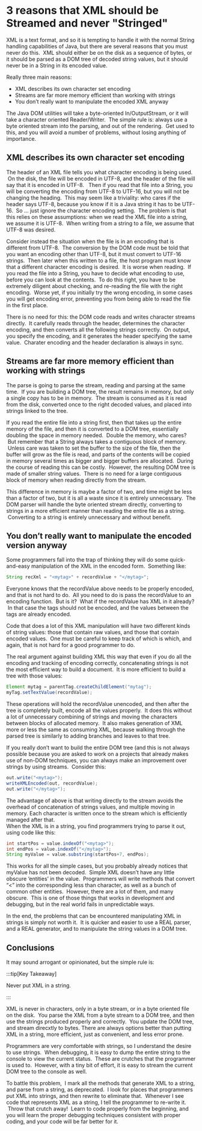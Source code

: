 #  3 reasons that XML should be Streamed and never "Stringed"

XML is a text format, and so it is tempting to handle it with the normal String handling capabilities of Java, but there are several reasons that you must never do this.  XML should either be on the disk as a sequence of bytes, or it should be parsed as a DOM tree of decoded string values, but it should never be in a String in its encoded value.  

Really three main reasons:

*   XML describes its own character set encoding
*   Streams are far more memory efficient than working with strings
*   You don’t really want to manipulate the encoded XML anyway

The Java DOM utilities will take a byte-oriented In/OutputStream, or it will take a character oriented Reader/Writer.  The simple rule is: always use a byte oriented stream into the parsing, and out of the rendering.  Get used to this, and you will avoid a number of problems, without losing anything of importance.

## XML describes its own character set encoding

The header of an XML file tells you what character encoding is being used.  On the disk, the file will be encoded in UTF-8, and the header of the file will say that it is encoded in UTF-8.   Then if you read that file into a String, you will be converting the encoding from UTF-8 to UTF-16, but you will not be changing the heading.  This may seem like a triviality: who cares if the header says UTF-8, because you know if it is a Java string it has to be UTF-16.  So … just ignore the character encoding setting.  The problem is that this relies on these assumptions: when we read the XML file into a string, we assume it is UTF-8.  When writing from a string to a file, we assume that UTF-8 was desired. 

Consider instead the situation when the file is in an encoding that is different from UTF-8.  The conversion by the DOM code must be told that you want an encoding other than UTF-8, but it must convert to UTF-16 strings.  Then later when this written to a file, the host program must know that a different character encoding is desired.  It is worse when reading.  If you read the file into a String, you have to decide what encoding to use, before you can look at the contents.  To do this right, you have to be extremely diligent about checking, and re-reading the file with the right encoding.  Worse yet, if you initially try the wrong encoding, in some cases you will get encoding error, preventing you from being able to read the file in the first place.  

There is no need for this: the DOM code reads and writes character streams directly.  It carefully reads through the header, determines the character encoding, and then converts all the following strings correctly.  On output, you specify the encoding, and it generates the header specifying the same value.  Charater encoding and the header declaration is always in sync.

## Streams are far more memory efficient than working with strings

The parse is going to parse the stream, reading and parsing at the same time.  If you are building a DOM tree, the result remains in memory, but only a single copy has to be in memory.  The stream is consumed as it is read from the disk, converted once to the right decoded values, and placed into strings linked to the tree.  

If you read the entire file into a string first, then that takes up the entire memory of the file, and then it is converted to a DOM tree, essentially doubling the space in memory needed.  Double the memory, who cares?  But remember that a String always takes a contiguous block of memory.  Unless care was taken to set the buffer to the size of the file, then the buffer will grow as the file is read, and parts of the contents will be copied in memory several times as bigger and bigger buffers are allocated.  During the course of reading this can be costly.  However, the resulting DOM tree is made of smaller string values.  There is no need for a large contiguous block of memory when reading directly from the stream. 

This difference in memory is maybe a factor of two, and time might be less than a factor of two, but it is all a waste since it is entirely unnecessary.  The DOM parser will handle the byte oriented stream directly, converting to strings in a more efficient manner than reading the entire file as a string.  Converting to a string is entirely unnecessary and without benefit.

## You don’t really want to manipulate the encoded version anyway

Some programmers fall into the trap of thinking they will do some quick-and-easy manipulation of the XML in the encoded form.  Something like:

```java
String recXml = "<mytag>" + recordValue + "</mytag>";
```

Everyone knows that the recordValue above needs to be properly encoded, and that is not hard to do.  All you need to do is pass the recordValue to an encoding function.  But is it?  What if the recordValue has XML in it already?  In that case the tags should not be encoded, and the values between the tags are already encoded. 

Code that does a lot of this XML manipulation will have two different kinds of string values: those that contain raw values, and those that contain encoded values.  One must be careful to keep track of which is which, and again, that is not hard for a good programmer to do.  

The real argument against building XML this way that even if you do all the encoding and tracking of encoding correctly, concatenating strings is not the most efficient way to build a document.  It is more efficient to build a tree with those values:

```java
Element mytag = parentTag.createChildElement("mytag");
myTag.setTextValue(recordValue);
```

These operations will hold the recordValue unencoded, and then after the tree is completely built, encode all the values properly.  It does this without a lot of unnecessary combining of strings and moving the characters between blocks of allocated memory.  It also makes generation of XML more or less the same as consuming XML, because walking through the parsed tree is similarly to adding branches and leaves to that tree.  

If you really don’t want to build the entire DOM tree (and this is not always possible because you are asked to work on a projects that already makes use of non-DOM techniques, you can always make an improvement over strings by using streams.  Consider this:

```java
out.write("<mytag>");
writeXMLEncoded(out, recordValue);
out.write("</mytag>");
```

The advantage of above is that writing directly to the stream avoids the overhead of concatenation of strings values, and multiple moving in memory. Each character is written once to the stream which is efficiently managed after that.  
When the XML is in a string, you find programmers trying to parse it out, using code like this:

```java
int startPos = value.indexOf("<mytag>");
int endPos = value.indexOf("</mytag>");
String myValue = value.substring(startPos+7, endPos);
```

This works for all the simple cases, but you probably already notices that myValue has not been decoded.  Simple XML doesn’t have any little obscure ‘entities’ in the value.  Programmers will write methods that convert “&lt;” into the corresponding less than character, as well as a bunch of common other entities.  However, there are a lot of them, and many obscure.  This is one of those things that works in development and debugging, but in the real world fails in unpredictable ways.  

In the end, the problems that can be encountered manipulating XML in strings is simply not worth it.  It is quicker and easier to use a REAL parser, and a REAL generator, and to manipulate the string values in a DOM tree.

## Conclusions

It may sound arrogant or opinionated, but the simple rule is:

:::tip[Key Takeaway]

Never put XML in a string.

:::

XML is never in characters, only in a byte stream, or in a byte oriented file on the disk.  You parse the XML from a byte stream to a DOM tree, and then use the strings produced properly and correctly.  You update the DOM tree, and stream direcxtly to bytes. There are always options better than putting XML in a string, more efficient, just as convenient, and less error prone.  

Programmers are very comfortable with strings, so I understand the desire to use strings.  When debugging, it is easy to dump the entire string to the console to view the current status.  These are crutches that the programmer is used to.  However, with a tiny bit of effort, it is easy to stream the current DOM tree to the console as well.  

To battle this problem,  I mark all the methods that generate XML to a string, and parse from a string, as deprecated.  I look for places that programmers put XML into strings, and then rewrite to eliminate that.  Whenever I see code that represents XML as a string, I tell the programmer to re-write it.  Throw that crutch away!  Learn to code properly from the beginning, and you will learn the proper debugging techniques consistent with proper coding, and your code will be far better for it.